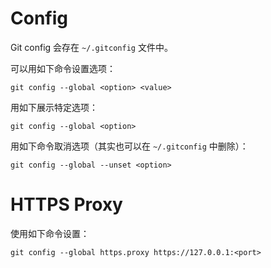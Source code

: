 # Config

Git config 会存在 `~/.gitconfig` 文件中。

可以用如下命令设置选项：

``` shell
git config --global <option> <value>
```

用如下展示特定选项：

``` shell
git config --global <option> 
```

用如下命令取消选项（其实也可以在 `~/.gitconfig` 中删除）：

``` shell
git config --global --unset <option> 
```

# HTTPS Proxy

使用如下命令设置：

``` shell
git config --global https.proxy https://127.0.0.1:<port>
```
